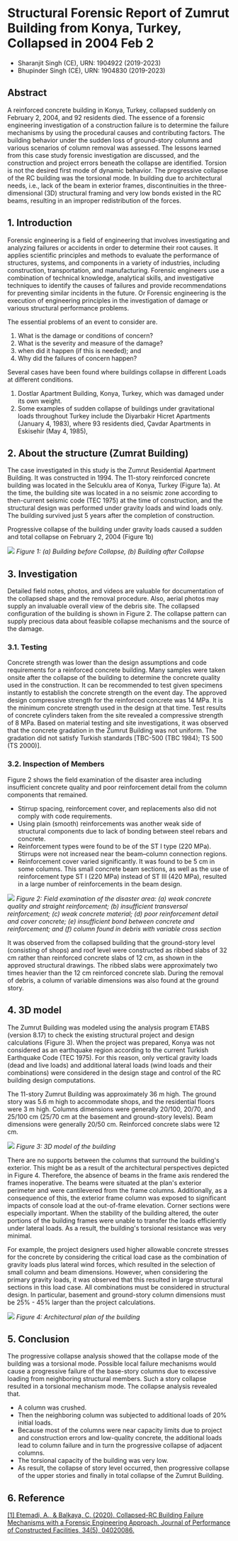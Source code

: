 # Structural Forensic Report of Zumrut Building from Konya, Turkey, Collapsed in 2004 Feb 2

* Sharanjit Singh (CE), URN: 1904922 (2019-2023)
* Bhupinder Singh (CE), URN: 1904830 (2019-2023)

## Abstract

A reinforced concrete building in Konya, Turkey, collapsed suddenly on February 2, 2004, and 92 residents died. The essence of a forensic engineering investigation of a construction failure is to determine the failure mechanisms by using the procedural causes and contributing factors. The building behavior under the sudden loss of ground-story columns and various scenarios of column removal was assessed. The lessons learned from this case study forensic investigation are discussed, and the construction and project errors beneath the collapse are identified. Torsion is not the desired first mode of dynamic behavior. The progressive collapse of the RC building was the torsional mode. In building due to architectural needs, i.e., lack of the beam in exterior frames, discontinuities in the three-dimensional (3D) structural framing and very low bonds existed in the RC beams, resulting in an improper redistribution of the forces.

## 1. Introduction
Forensic engineering is a field of engineering that involves investigating and analyzing failures or accidents in order to determine their root causes. It applies scientific principles and methods to evaluate the performance of structures, systems, and components in a variety of industries, including construction, transportation, and manufacturing. Forensic engineers use a combination of technical knowledge, analytical skills, and investigative techniques to identify the causes of failures and provide recommendations for preventing similar incidents in the future. Or Forensic engineering is the execution of engineering principles in the investigation of damage or various structural performance problems.

The essential problems of an event to consider are.
1. What is the damage or conditions of concern?
2. What is the severity and measure of the damage?
3. when did it happen (if this is needed); and
4. Why did the failures of concern happen?

Several cases have been found where buildings collapse in different Loads at different conditions.

1. Dostlar Apartment Building, Konya, Turkey, which was damaged under its own weight.
2. Some examples of sudden collapse of buildings under gravitational loads throughout Turkey include the Diyarbakir Hicret Apartments (January 4, 1983), where 93 residents died, Çavdar Apartments in Eskisehir (May 4, 1985),

## 2. About the structure (Zumrat Building)
The case investigated in this study is the Zumrut Residential Apartment Building. It was constructed in 1994. The 11-story reinforced concrete building was located in the Selcuklu area of Konya, Turkey (Figure 1a). 
At the time, the building site was located in a no seismic zone according to then-current seismic code (TEC 1975) at the time of construction, and the structural design was performed under gravity loads and wind loads only. The building survived just 5 years after the completion of construction.

Progressive collapse of the building under gravity loads caused a sudden and total collapse on February 2, 2004 (Figure 1b)

![](/images/1.jpg)
*Figure 1: (a) Building before Collapse, (b) Building after Collapse*

## 3. Investigation
Detailed field notes, photos, and videos are valuable for documentation of the collapsed shape and the removal procedure. Also, aerial photos may supply an invaluable overall view of the debris site. The collapsed configuration of the building is shown in Figure 2. The collapse pattern can supply precious data about feasible collapse mechanisms and the source of the damage.

### 3.1. Testing
Concrete strength was lower than the design assumptions and code requirements for a reinforced concrete building. Many samples were taken onsite after the collapse of the building to determine the concrete quality used in the construction. It can be recommended to test given specimens instantly to establish the concrete strength on the event day. 
The approved design compressive strength for the reinforced concrete was 14 MPa. It is the minimum concrete strength used in the design at that time. Test results of concrete cylinders taken from the site revealed a compressive strength of 8 MPa. Based on material testing and site investigations, it was observed that the concrete gradation in the Zumrut Building was not uniform. The gradation did not satisfy Turkish standards [TBC-500 (TBC 1984); TS 500 (TS 2000)].

### 3.2. Inspection of Members
Figure 2 shows the field examination of the disaster area including insufficient concrete quality and poor reinforcement detail from the column components that remained.

* Stirrup spacing, reinforcement cover, and replacements also did not comply with code requirements.
* Using plain (smooth) reinforcements was another weak side of structural components due to lack of bonding between steel rebars and concrete.
* Reinforcement types were found to be of the ST I type (220 MPa). Stirrups were not increased near the beam–column connection regions. 
* Reinforcement cover varied significantly. It was found to be 5 cm in some columns. This small concrete beam sections, as well as the use of reinforcement type ST I (220 MPa) instead of ST III (420 MPa), resulted in a large number of reinforcements in the beam design.

![](/images/2.jpg)
*Figure 2: Field examination of the disaster area: (a) weak concrete quality and straight reinforcement; (b) insufficient transversal reinforcement; (c) weak concrete material; (d) poor reinforcement detail and cover concrete; (e) insufficient bond between concrete and reinforcement; and (f) column found in debris with variable cross section*

It was observed from the collapsed building that the ground-story level (consisting of shops) and roof level were constructed as ribbed slabs of 32 cm rather than reinforced concrete slabs of 12 cm, as shown in the approved structural drawings. The ribbed slabs were approximately two times heavier than the 12 cm reinforced concrete slab. During the removal of debris, a column of variable dimensions was also found at the ground story.

## 4. 3D model
The Zumrut Building was modeled using the analysis program ETABS (version 8.17) to check the existing structural project and design calculations (Figure 3). When the project was prepared, Konya was not considered as an earthquake region according to the current Turkish Earthquake Code (TEC 1975). For this reason, only vertical gravity loads (dead and live loads) and additional lateral loads (wind loads and their combinations) were considered in the design stage and control of the RC building design computations.

The 11-story Zumrut Building was approximately 36 m high. The ground story was 5.6 m high to accommodate shops, and the residential floors were 3 m high. Columns dimensions were generally 20/100, 20/70, and 25/100 cm (25/70 cm at the basement and ground-story levels). Beam dimensions were generally 20/50 cm. Reinforced concrete slabs were 12 cm.

![](/images/3.jpg)
*Figure 3: 3D model of the building*

There are no supports between the columns that surround the building's exterior. This might be as a result of the architectural perspectives depicted in Figure 4. Therefore, the absence of beams in the frame axis rendered the frames inoperative. The beams were situated at the plan's exterior perimeter and were cantilevered from the frame columns. Additionally, as a consequence of this, the exterior frame column was exposed to significant impacts of console load at the out-of-frame elevation. Corner sections were especially important. When the stability of the building altered, the outer portions of the building frames were unable to transfer the loads efficiently under lateral loads. As a result, the building's torsional resistance was very minimal.

For example, the project designers used higher allowable concrete stresses for the concrete by considering the critical load case as the combination of gravity loads plus lateral wind forces, which resulted in the selection of small column and beam dimensions. However, when considering the primary gravity loads, it was observed that this resulted in large structural sections in this load case. All combinations must be considered in structural design. In particular, basement and ground-story column dimensions must be 25% - 45% larger than the project calculations.

![](/images/4.jpg)
*Figure 4: Architectural plan of the building*

## 5. Conclusion
The progressive collapse analysis showed that the collapse mode of the building was a torsional mode. Possible local failure mechanisms would cause a progressive failure of the base-story columns due to excessive loading from neighboring structural members. Such a story collapse resulted in a torsional mechanism mode. 
The collapse analysis revealed that.
* A column was crushed.
* Then the neighboring column was subjected to additional loads of 20% initial loads.
* Because most of the columns were near capacity limits due to project and construction errors and low-quality concrete, the additional loads lead to column failure and in turn the progressive collapse of adjacent columns. 
* The torsional capacity of the building was very low.
* As result, the collapse of story level occurred, then progressive collapse of the upper stories and finally in total collapse of the Zumrut Building.

## 6. Reference
[[1]	Etemadi, A., & Balkaya, C. (2020). Collapsed-RC Building Failure Mechanisms with a Forensic Engineering Approach. Journal of Performance of Constructed Facilities, 34(5), 04020086.](https://doi.org/10.1061/(ASCE)CF.1943-5509.0001462)
